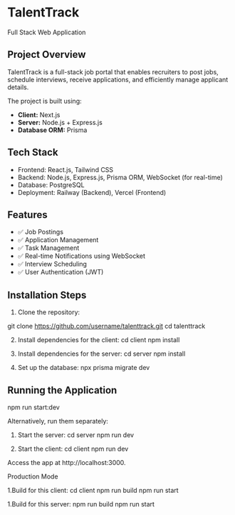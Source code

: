 # TalentTrack 
Full Stack Web Application

## Project Overview  
TalentTrack is a full-stack job portal that enables recruiters to post jobs, schedule interviews, receive applications, and efficiently manage applicant details.  

The project is built using:  
- **Client:** Next.js  
- **Server:** Node.js + Express.js  
- **Database ORM:** Prisma  


## Tech Stack
- Frontend: React.js, Tailwind CSS
- Backend: Node.js, Express.js, Prisma ORM, WebSocket (for real-time)
- Database: PostgreSQL
- Deployment: Railway (Backend), Vercel (Frontend)

## Features
- ✅ Job Postings
- ✅ Application Management
- ✅ Task Management
- ✅ Real-time Notifications using WebSocket
- ✅ Interview Scheduling
- ✅ User Authentication (JWT)



## Installation Steps
1. Clone the repository:

git clone https://github.com/username/talenttrack.git
cd talenttrack

2. Install dependencies for the client:
cd client
npm install

3. Install dependencies for the server:
cd server
npm install

4. Set up the database:
npx prisma migrate dev


## Running the Application
npm run start:dev

Alternatively, run them separately:

1. Start the server:
cd server 
npm run dev

2. Start the client:
cd client
npm run dev

Access the app at http://localhost:3000.


Production Mode

1.Build for this client:
cd client
npm run build
npm run start

1.Build for this server:
npm run build
npm run start



